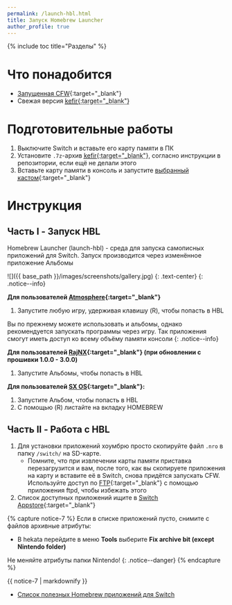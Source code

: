 ```yaml
---
permalink: /launch-hbl.html
title: Запуск Homebrew Launcher
author_profile: true
---
```

{% include toc title="Разделы" %}

# Что понадобится

* [Запущенная CFW](launch-cfw){:target="_blank"}
* Свежая версия <abbr title="Сборник, состоящий из выбранного кастома, необходимых программ и скриптов, которые все это установят правильным образом. Состав кефира и инструкцию по установке можно посмотреть в его репозитории">[kefir](https://github.com/rashevskyv/switch/releases/latest){:target="_blank"}</abbr>

# Подготовительные работы

1. Выключите Switch и вставьте его карту памяти в ПК 
1. Установите `.7z`-архив <abbr title="Сборник, состоящий из выбранного кастома, необходимых программ и скриптов, которые все это установят правильным образом. Состав кефира и инструкцию по установке можно посмотреть в его репозитории">[kefir](https://github.com/rashevskyv/switch/releases/latest){:target="_blank"}</abbr>, согласно инструкции в репозитории, если ещё не делали этого
1. Вставьте карту памяти в консоль и запустите [выбранный <abbr title="Модифицированное програмное обеспечение консоли, написанное энтузиастами, позволяет делать вещи, недоступные пользователям официальных прошивок, например, запускать неподписанные приложения. В контексте прошивки свитча мы будем называть имеющееся программное обеспечение кастомной прошивкой, хотя, чисто технически, это не так">кастом</abbr>](launch-cfw){:target="_blank"}

# Инструкция

## Часть I - Запуск HBL

Homebrew Launcher (launch-hbl) - среда для запуска самописных приложений для Switch. Запуск производится через изменённое приложение Альбомы

![]({{ base_path }}/images/screenshots/gallery.jpg) 
{: .text-center}
{: .notice--info}

**Для пользователей [Atmosphere](atmos){:target="_blank"}**
1. Запустите любую игру, удерживая клавишу (R), чтобы попасть в HBL

Вы по прежнему можете использовать и альбомы, однако рекомендуется запускать программы через игру. Так приложения смогут иметь доступ ко всему объёму памяти консоли
{: .notice--info}

**Для пользователей [RajNX](rajnx){:target="_blank"} (при обновлении с прошивки 1.0.0 - 3.0.0)**
1. Запустите Альбомы, чтобы попасть в HBL
	
**Для пользователей [SX OS](sxos){:target="_blank"}:**
1. Запустите Альбом, чтобы попасть в HBL
1. С помощью (R) листайте на вкладку HOMEBREW 

## Часть II - Работа с HBL

1. Для установки приложений хоумбрю просто скопируйте файл `.nro` в папку `/switch/` на SD-карте.
	* Помните, что при извлечении карты памяти приставка перезагрузится и вам, после того, как вы скопируете приложения на карту и вставите её в Switch, снова придётся запускать CFW. Используйте доступ по [FTP](ftp){:target="_blank"} с помощью приложения ftpd, чтобы избежать этого
1. Список доступных приложений ищите в [Switch Appstore](https://www.switchbru.com/appstore/#/){:target="_blank"}

{% capture notice-7 %}
Если в списке приложений пусто, снимите с файлов архивные атрибуты: 

* В hekata перейдите в меню **Tools** выберите **Fix archive bit (except Nintendo folder)**

Не меняйте атрибуты папки Nintendo!
{: .notice--danger}
{% endcapture %}

<div class="notice--warning">{{ notice-7 | markdownify }}</div>

* [Список полезных Homebrew приложений для Switch](https://vk.com/@pg_testing-homebrew-apps-for-switch)